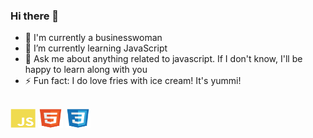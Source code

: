 ### Hi there 👋

- 🔭 I'm currently a businesswoman
- 🌱 I’m currently learning JavaScript
- 💬 Ask me about anything related to javascript. If I don't know, I'll be happy to learn along with you
- ⚡ Fun fact: I do love fries with ice cream! It's yummi! 

<div style="display: inline_block"><br>
  <img align="center" alt="Rafa-Js" height="30" width="40" src="https://raw.githubusercontent.com/devicons/devicon/master/icons/javascript/javascript-plain.svg">
  <img align="center" alt="Rafa-HTML" height="30" width="40" src="https://raw.githubusercontent.com/devicons/devicon/master/icons/html5/html5-original.svg">
  <img align="center" alt="Rafa-CSS" height="30" width="40" src="https://raw.githubusercontent.com/devicons/devicon/master/icons/css3/css3-original.svg">
  </div>
